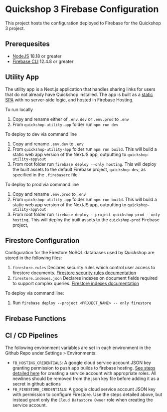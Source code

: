 # Quickshop 3 Firebase Configuration

This project hosts the configuration deployed to Firebase for the Quickshop 3 project.

## Prerequesites
- [NodeJS](https://nodejs.org/en) 18.18 or greater
- [Firebase CLI](https://firebaseopensource.com/projects/firebase/firebase-tools/) 12.4.8 or greater

## Utility App 
The utility app is a Next.js application that handles sharing links for users that do not already have Quickshop installed. The app is built as a [static SPA](https://nextjs.org/docs/pages/building-your-application/deploying#static-html-export) with no server-side logic, and hosted in Firebase Hosting. 

To run locally
1. Copy and rename either of `.env.dev` or `.env.prod` to `.env`
2. From `quickshop-utility-app` folder run `npm run dev`

To deploy to dev via command line
1. Copy and rename `.env.dev` to `.env`
2. From `quickshop-utility-app` folder run `npm run build`. This will build a static web app version of the NextJS app, outputting to `quickshop-utility-app\out`
3. From root folder run `firebase deploy --only hosting`. This will deploy the built assets to the default Firebase project, `quickshop-dev`, as specified in the `.firebaserc` file

To deploy to prod via command line
1. Copy and rename `.env.prod` to `.env`
2. From `quickshop-utility-app` folder run `npm run build`. This will build a static web app version of the NextJS app, outputting to `quickshop-utility-app\out`
3. From root folder run `firebase deploy --project quickshop-prod --only hosting`. This will deploy the built assets to the `quickshop-prod` Firebase project,

## Firestore Configuration
Configuration for the Firestore NoSQL databases used by Quickshop are stored in the following files:
1. `firestore.rules` Declares security rules which control user access to firestore documents. [Firestore security rules documentation](https://firebase.google.com/docs/firestore/security/get-started)
2. `firestore.indexes.json` Declares indexes on document fields required to support complex queries. [Firestore indexes documentation](https://firebase.google.com/docs/firestore/query-data/indexing)

To deploy via command line:
1. Run `firebase deploy --project <PROJECT_NAME> -- only firestore`

## Firebase Functions

## CI / CD Pipelines
The following environment variables are set in each environment in the Github Repo under Settings > Environments:
- `FB_HOSTING_CREDENTIALS`: A google cloud service account JSON key granting permission to push app builds to firebase hosting. [See steps detailed here](https://github.com/FirebaseExtended/action-hosting-deploy/blob/main/docs/service-account.md) for creating a service account with appropriate roles. All newlines should be removed from the json key file before adding it as a secret in github actions
- `FB_FIRESTORE_CREDENTIALS`: A google cloud service account JSON key with permission to configure Firestore. Use the steps detailed above, but instead grant only the `Cloud Datastore Owner` role when creating the service account. 





